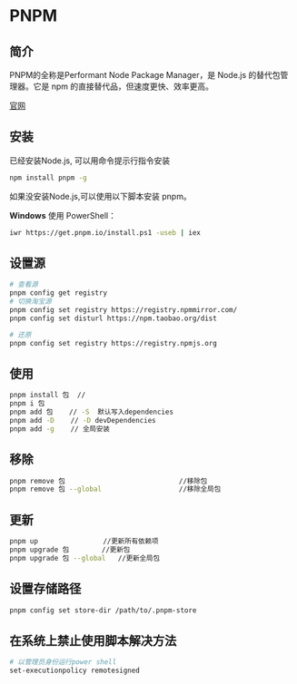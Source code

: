 # PNPM
## 简介
PNPM的全称是Performant Node Package Manager，是 Node.js 的替代包管理器。它是 npm 的直接替代品，但速度更快、效率更高。

[官网](https://pnpm.io/zh/)

## 安装
已经安装Node.js, 可以用命令提示行指令安装
```bash
npm install pnpm -g
```

如果没安装Node.js,可以使用以下脚本安装 pnpm。

**Windows**
使用 PowerShell：
```bash
iwr https://get.pnpm.io/install.ps1 -useb | iex
```

## 设置源
```bash
# 查看源
pnpm config get registry 
# 切换淘宝源
pnpm config set registry https://registry.npmmirror.com/
pnpm config set disturl https://npm.taobao.org/dist

# 还原
pnpm config set registry https://registry.npmjs.org
```

## 使用
```bash
pnpm install 包  // 
pnpm i 包
pnpm add 包    // -S  默认写入dependencies
pnpm add -D    // -D devDependencies
pnpm add -g    // 全局安装
```

## 移除
```bash
pnpm remove 包                            //移除包
pnpm remove 包 --global                   //移除全局包
```

## 更新
```bash
pnpm up                //更新所有依赖项
pnpm upgrade 包        //更新包
pnpm upgrade 包 --global   //更新全局包
```

## 设置存储路径
```bash
pnpm config set store-dir /path/to/.pnpm-store
```

## 在系统上禁止使用脚本解决方法
```bash
# 以管理员身份运行power shell
set-executionpolicy remotesigned
```